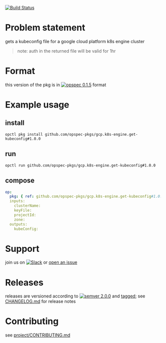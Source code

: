 [![Build Status](https://travis-ci.org/opspec-pkgs/gcp.k8s-engine.get-kubeconfig.svg?branch=master)](https://travis-ci.org/opspec-pkgs/gcp.k8s-engine.get-kubeconfig)

# Problem statement
gets a kubeconfig file for a google cloud platform k8s engine cluster
> note: auth in the returned file will be valid for 1hr

# Format

this version of the pkg is in
[![opspec 0.1.5](https://img.shields.io/badge/opspec-0.1.5-brightgreen.svg?colorA=6b6b6b&colorB=fc16be)](https://opspec.io/0.1.5/packages.html) format

# Example usage

## install

```shell
opctl pkg install github.com/opspec-pkgs/gcp.k8s-engine.get-kubeconfig#1.0.0
```

## run

```
opctl run github.com/opspec-pkgs/gcp.k8s-engine.get-kubeconfig#1.0.0
```

## compose

```yaml
op:
  pkg: { ref: github.com/opspec-pkgs/gcp.k8s-engine.get-kubeconfig#1.0.0 }
  inputs:
    clusterName:
    keyFile:
    projectId:
    zone:
  outputs:
    kubeConfig:
```

# Support

join us on [![Slack](https://opspec-slackin.herokuapp.com/badge.svg)](https://opspec-slackin.herokuapp.com/)
or [open an issue](https://github.com/opspec-pkgs/gcp.k8s-engine.get-kubeconfig/issues)

# Releases

releases are versioned according to
[![semver 2.0.0](https://img.shields.io/badge/semver-2.0.0-brightgreen.svg)](http://semver.org/spec/v2.0.0.html)
and [tagged](https://git-scm.com/book/en/v2/Git-Basics-Tagging); see
[CHANGELOG.md](CHANGELOG.md) for release notes

# Contributing

see [project/CONTRIBUTING.md](https://github.com/opspec-pkgs/project/blob/master/CONTRIBUTING.md)
